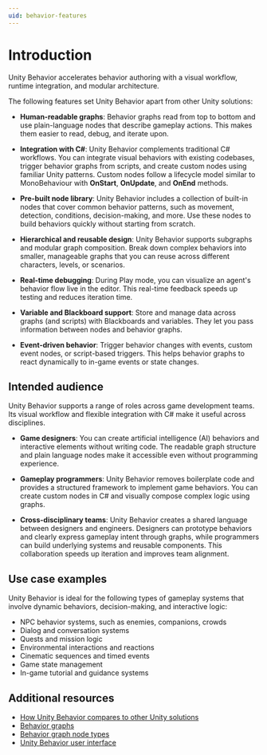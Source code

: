 ```yaml
---
uid: behavior-features
---
```


# Introduction

Unity Behavior accelerates behavior authoring with a visual workflow, runtime integration, and modular architecture.

The following features set Unity Behavior apart from other Unity solutions:

* **Human-readable graphs**: Behavior graphs read from top to bottom and use plain-language nodes that describe gameplay actions. This makes them easier to read, debug, and iterate upon.

* **Integration with C#**: Unity Behavior complements traditional C# workflows. You can integrate visual behaviors with existing codebases, trigger behavior graphs from scripts, and create custom nodes using familiar Unity patterns. Custom nodes follow a lifecycle model similar to MonoBehaviour with **OnStart**, **OnUpdate**, and **OnEnd** methods.

* **Pre-built node library**: Unity Behavior includes a collection of built-in nodes that cover common behavior patterns, such as movement, detection, conditions, decision-making, and more. Use these nodes to build behaviors quickly without starting from scratch.

* **Hierarchical and reusable design**: Unity Behavior supports subgraphs and modular graph composition. Break down complex behaviors into smaller, manageable graphs that you can reuse across different characters, levels, or scenarios.

* **Real-time debugging**: During Play mode, you can visualize an agent's behavior flow live in the editor. This real-time feedback speeds up testing and reduces iteration time.

* **Variable and Blackboard support**: Store and manage data across graphs (and scripts) with Blackboards and variables. They let you pass information between nodes and behavior graphs.

* **Event-driven behavior**: Trigger behavior changes with events, custom event nodes, or script-based triggers. This helps behavior graphs to react dynamically to in-game events or state changes.

## Intended audience

Unity Behavior supports a range of roles across game development teams. Its visual workflow and flexible integration with C# make it useful across disciplines.

* **Game designers**: You can create artificial intelligence (AI) behaviors and interactive elements without writing code. The readable graph structure and plain language nodes make it accessible even without programming experience.

* **Gameplay programmers**: Unity Behavior removes boilerplate code and provides a structured framework to implement game behaviors. You can create custom nodes in C# and visually compose complex logic using graphs.

* **Cross-disciplinary teams**: Unity Behavior creates a shared language between designers and engineers. Designers can prototype behaviors and clearly express gameplay intent through graphs, while programmers can build underlying systems and reusable components. This collaboration speeds up iteration and improves team alignment.

## Use case examples

Unity Behavior is ideal for the following types of gameplay systems that involve dynamic behaviors, decision-making, and interactive logic:

* NPC behavior systems, such as enemies, companions, crowds
* Dialog and conversation systems
* Quests and mission logic
* Environmental interactions and reactions
* Cinematic sequences and timed events
* Game state management
* In-game tutorial and guidance systems

## Additional resources

* [How Unity Behavior compares to other Unity solutions](behavior-differ.md)
* [Behavior graphs](behavior-graph.md)
* [Behavior graph node types](node-types.md)
* [Unity Behavior user interface](user-interface.md)
